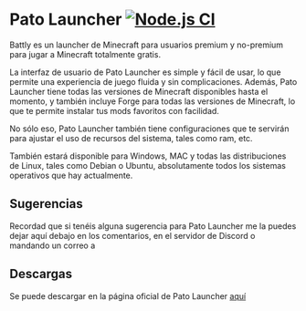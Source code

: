 # Pato Launcher [![Node.js CI](https://github.com/1ly4s0/battlylauncher/actions/workflows/build.yml/badge.svg)](https://github.com/1ly4s0/battlylauncher/actions/workflows/build.yml)



Battly es un launcher de Minecraft para usuarios premium y no-premium para jugar a Minecraft totalmente gratis.

La interfaz de usuario de Pato Launcher es simple y fácil de usar, lo que permite una experiencia de juego fluida y sin complicaciones. Además, Pato Launcher tiene todas las versiones de Minecraft disponibles hasta el momento, y también incluye Forge para todas las versiones de Minecraft, lo que te permite instalar tus mods favoritos con facilidad.

No sólo eso, Pato Launcher también tiene configuraciones que te servirán para ajustar el uso de recursos del sistema, tales como ram, etc.

También estará disponible para Windows, MAC y todas las distribuciones de Linux, tales como Debian o Ubuntu, absolutamente todos los sistemas operativos que hay actualmente.




## Sugerencias
Recordad que si tenéis alguna sugerencia para Pato Launcher me la puedes dejar aquí debajo en los comentarios, en el servidor de Discord o mandando un correo a 



## Descargas
Se puede descargar en la página oficial de Pato Launcher [aquí]()
